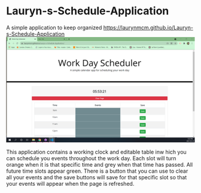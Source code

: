 # Lauryn-s-Schedule-Application
A simple application to keep organized
https://laurynmcm.github.io/Lauryn-s-Schedule-Application
![alt text](https://github.com/laurynmcm/Lauryn-s-Schedule-Application/blob/main/Assets/Screenshot%20(11).png?raw=true)

This application contains a working clock and editable table inw hich you can schedule you events throughout the work day.
Each slot will turn orange when it is that specific time and grey when that time has passed. All future time slots appear green.
There is a button that you can use to clear all your events and the save buttons will save for that specific slot so that
your events will appear when the page is refreshed.

